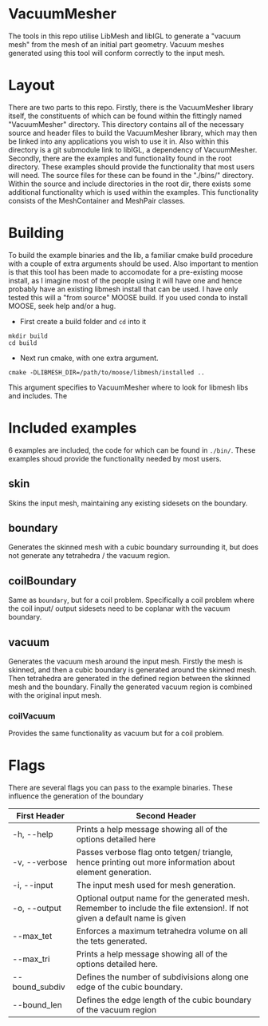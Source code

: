 # VacuumMesher
The tools in this repo utilise LibMesh and libIGL to generate a "vacuum mesh" from the mesh
of an initial part geometry. Vacuum meshes generated using this tool will conform correctly to the input mesh.

# Layout
There are two parts to this repo. Firstly, there is the VacuumMesher library itself, the constituents of which can be found within the fittingly named "VacuumMesher" directory. This directory contains all of the necessary source and header files to build the VacuumMesher library, which may then be linked into any applications you wish to use it in. Also within this directory is a git submodule link to libIGL, a dependency of VacuumMesher. Secondly, there are the examples and functionality found in the root directory. These examples should provide the functionality that most users will need. The source files for these can be found in the "./bins/" directory. Within the source and include directories in the root dir, there exists some additional functionality which is used within the examples. This functionality consists of the  MeshContainer and MeshPair classes. 

# Building
To build the example binaries and the lib, a familiar cmake build procedure with a couple of extra arguments should be used. Also important to mention is that this tool has been made to accomodate for a pre-existing moose install, as I imagine most of the people using it will have one and hence probably have an existing libmesh install that can be used. I have only tested this will a "from source" MOOSE build. If you used conda to install MOOSE, seek help and/or a hug. 

- First create a build folder and `cd` into it

```
mkdir build
cd build
```
- Next run cmake, with one extra argument.

```
cmake -DLIBMESH_DIR=/path/to/moose/libmesh/installed ..
```
This argument specifies to VacuumMesher where to look for libmesh libs and includes. The

# Included examples

6 examples are included, the code for which can be found in `./bin/`. These examples shoud provide the functionality needed by most users.

## skin
Skins the input mesh, maintaining any existing sidesets on the boundary.

## boundary
Generates the skinned mesh with a cubic boundary surrounding it, but does not generate any tetrahedra / the vacuum region. 

## coilBoundary
Same as `boundary`, but for a coil problem. Specifically a coil problem where the coil input/ output sidesets need to be coplanar with the vacuum boundary.

## vacuum
Generates the vacuum mesh around the input mesh. Firstly the mesh is skinned, and then a cubic boundary is generated around the skinned mesh.
Then tetrahedra are generated in the defined region between the skinned mesh and the boundary. Finally the generated vacuum region is combined
with the original input mesh.

### coilVacuum 
Provides the same functionality as vacuum but for a coil problem.

# Flags
There are several flags you can pass to the example binaries. These influence the generation of the boundary

| First Header  | Second Header |
| ------------- | ------------- |
| -h, --help  | Prints a help message showing all of the options detailed here  |
| -v, --verbose  | Passes verbose flag onto tetgen/ triangle, hence printing out more information about element generation. |
| -i, --input  | The input mesh used for mesh generation. |
| -o, --output  | Optional output name for the generated mesh. Remember to include the file extension!. If not given a default name is given|
| --max_tet  | Enforces a maximum tetrahedra volume on all the tets generated. |
| --max_tri  | Prints a help message showing all of the options detailed here. |
| --bound_subdiv | Defines the number of subdivisions along one edge of the cubic boundary. |
| --bound_len | Defines the edge length of the cubic boundary of the vacuum region |




